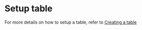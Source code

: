 # Setup table

For more details on how to setup a table, refer to [Creating a table](../../basics/components/table.md#creating-a-table)



